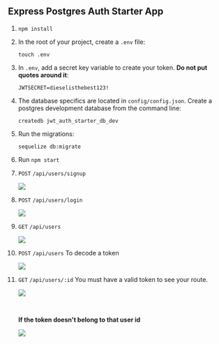 ## Express Postgres Auth Starter App

1. `npm install`
1. In the root of your project, create a `.env` file:

    ```
    touch .env
    ```

1. In `.env`, add a secret key variable to create your token. **Do not put quotes around it**:

    ```
    JWTSECRET=dieselisthebest123!
    ```

1. The database specifics are located in `config/config.json`. Create a postgres development database from the command line:

    ```
    createdb jwt_auth_starter_db_dev
    ```

1. Run the migrations:

    ```
    sequelize db:migrate
    ```

1. Run `npm start`

1. `POST` `/api/users/signup`

    ![](https://i.imgur.com/ekEuT0z.png)

1. `POST` `/api/users/login`

    ![](https://i.imgur.com/fue8r6q.png)

1. `GET` `/api/users`

    ![](https://i.imgur.com/fue8r6q.png)

1. `POST` `/api/users` To decode a token

    ![](https://i.imgur.com/VsOEjhu.png)

1. `GET` `/api/users/:id` You must have a valid token to see your route.

    ![](https://i.imgur.com/Ysh6Oj4.png)

    <br>

    **If the token doesn't belong to that user id**

    ![](https://i.imgur.com/Ysh6Oj4.png)